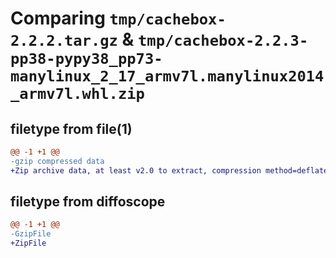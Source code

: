 # Comparing `tmp/cachebox-2.2.2.tar.gz` & `tmp/cachebox-2.2.3-pp38-pypy38_pp73-manylinux_2_17_armv7l.manylinux2014_armv7l.whl.zip`

## filetype from file(1)

```diff
@@ -1 +1 @@
-gzip compressed data
+Zip archive data, at least v2.0 to extract, compression method=deflate
```

## filetype from diffoscope

```diff
@@ -1 +1 @@
-GzipFile
+ZipFile
```

